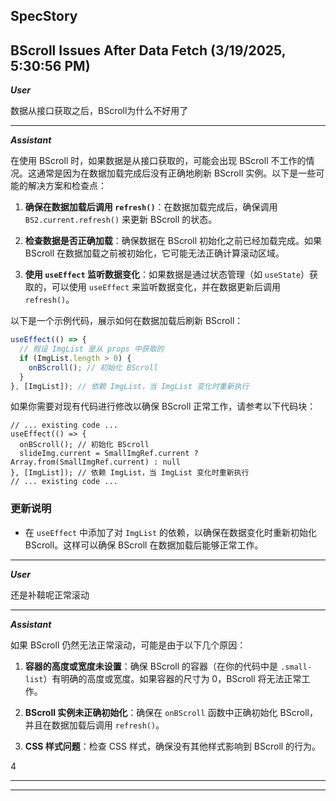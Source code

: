 ## SpecStory

## BScroll Issues After Data Fetch (3/19/2025, 5:30:56 PM)

_**User**_

数据从接口获取之后，BScroll为什么不好用了

---

_**Assistant**_

在使用 BScroll 时，如果数据是从接口获取的，可能会出现 BScroll 不工作的情况。这通常是因为在数据加载完成后没有正确地刷新 BScroll 实例。以下是一些可能的解决方案和检查点：

1. **确保在数据加载后调用 `refresh()`**：在数据加载完成后，确保调用 `BS2.current.refresh()` 来更新 BScroll 的状态。

2. **检查数据是否正确加载**：确保数据在 BScroll 初始化之前已经加载完成。如果 BScroll 在数据加载之前被初始化，它可能无法正确计算滚动区域。

3. **使用 `useEffect` 监听数据变化**：如果数据是通过状态管理（如 `useState`）获取的，可以使用 `useEffect` 来监听数据变化，并在数据更新后调用 `refresh()`。

以下是一个示例代码，展示如何在数据加载后刷新 BScroll：

```javascript
useEffect(() => {
  // 假设 ImgList 是从 props 中获取的
  if (ImgList.length > 0) {
    onBScroll(); // 初始化 BScroll
  }
}, [ImgList]); // 依赖 ImgList，当 ImgList 变化时重新执行
```

如果你需要对现有代码进行修改以确保 BScroll 正常工作，请参考以下代码块：

```language:src/components/muk-ui/ImgViewer/index.tsx
// ... existing code ...
useEffect(() => {
  onBScroll(); // 初始化 BScroll
  slideImg.current = SmallImgRef.current ? Array.from(SmallImgRef.current) : null    
}, [ImgList]); // 依赖 ImgList，当 ImgList 变化时重新执行
// ... existing code ...
```

### 更新说明
- 在 `useEffect` 中添加了对 `ImgList` 的依赖，以确保在数据变化时重新初始化 BScroll。这样可以确保 BScroll 在数据加载后能够正常工作。

---

_**User**_

还是补鞥呢正常滚动

---

_**Assistant**_

如果 BScroll 仍然无法正常滚动，可能是由于以下几个原因：

1. **容器的高度或宽度未设置**：确保 BScroll 的容器（在你的代码中是 `.small-list`）有明确的高度或宽度。如果容器的尺寸为 0，BScroll 将无法正常工作。

2. **BScroll 实例未正确初始化**：确保在 `onBScroll` 函数中正确初始化 BScroll，并且在数据加载后调用 `refresh()`。

3. **CSS 样式问题**：检查 CSS 样式，确保没有其他样式影响到 BScroll 的行为。

4

---



---

